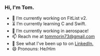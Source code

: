### Hi, I'm Tom.

- 📱 I’m currently working on FitList v2.
- ⏳ I’m currently learning C and Swift.
- 🎊 I’m currently working in aerospace!
- 📫 Reach me at tommorin73@gmail.com
- 💼 See what I've been up to on [LinkedIn.](https://www.linkedin.com/in/thomasmorinau/)
- 😄 Pronouns: He/Him
